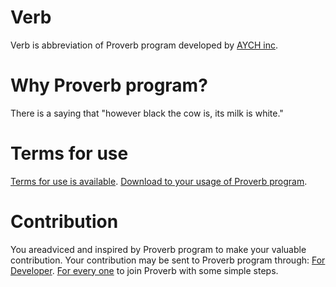 #  Verb

Verb is abbreviation of Proverb program developed by [AYCH inc](https://aychome.github.io/).


#  Why Proverb program?

There is a saying that "however black the cow is, its milk is white."


#  Terms for use

[Terms for use is available](https://github.com/TheProverb/Verb/).
[Download to your usage of Proverb program](https://github.com/TheProverb/Proverb/).


#  Contribution

You areadviced and inspired by Proverb program to make your valuable contribution.
Your contribution may be sent to Proverb program through:
[For Developer](https://gitter.im/ThePR0VERB/community/).
[For every one](https://pr0verb.slack.com/) to join Proverb with some simple steps.
